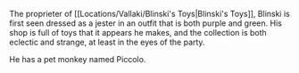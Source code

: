 The proprieter of [[Locations/Vallaki/Blinski's Toys|Blinski's Toys]], Blinski is first seen dressed as a jester in an outfit that is both purple and green. His shop is full of toys that it appears he makes, and the collection is both eclectic and strange, at least in the eyes of the party.

He has a pet monkey named Piccolo.